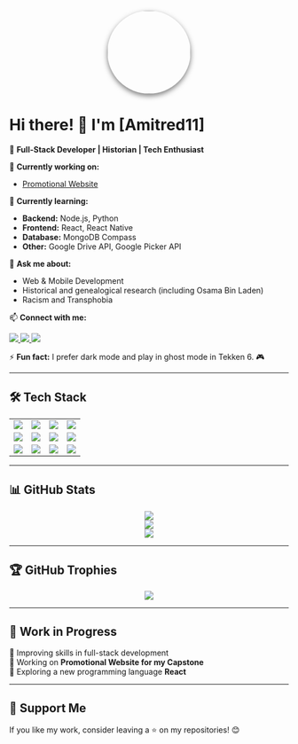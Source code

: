 <p align="center">
  <a href="https://github.com/Amitred11">
    <img src="https://github.com/Amitred11.png" width="150" height="150" style="
      border-radius: 50%;
      box-shadow: 0px 4px 10px rgba(0, 0, 0, 0.5);
      transition: transform 0.3s ease-in-out;
    " onmouseover="this.style.transform='scale(1.1)'" onmouseout="this.style.transform='scale(1)'" />
  </a>
</p>

# Hi there! 👋 I'm [Amitred11]  

🚀 **Full-Stack Developer | Historian | Tech Enthusiast**  

🔭 **Currently working on:**  
- [Promotional Website](https://github.com/Amitred11/PromotionalWebsite)  

🌱 **Currently learning:**  
- **Backend:** Node.js, Python  
- **Frontend:** React, React Native  
- **Database:** MongoDB Compass  
- **Other:** Google Drive API, Google Picker API  

💬 **Ask me about:**  
- Web & Mobile Development  
- Historical and genealogical research (including Osama Bin Laden)  
- Racism and Transphobia  

📫 **Connect with me:**  
<p align="left">
  <a href="https://www.linkedin.com/in/amadore-iii-leoncio-d-011841328/">
    <img src="https://img.shields.io/badge/LinkedIn-blue?logo=linkedin&style=for-the-badge" />
  </a>
  <a href="https://www.facebook.com/leoncio.amadoreiii/">
    <img src="https://img.shields.io/badge/Facebook-blue?logo=facebook&style=for-the-badge" />
  </a>
  <a href="https://github.com/Amitred11">
    <img src="https://img.shields.io/badge/GitHub-181717?logo=github&style=for-the-badge" />
  </a>
</p>

⚡ **Fun fact:** I prefer dark mode and play in ghost mode in Tekken 6. 🎮  

---

## 🛠 Tech Stack  
<table>
  <tr>
    <td><img src="https://img.shields.io/badge/-HTML5-E34F26?logo=html5&logoColor=white&style=for-the-badge" /></td>
    <td><img src="https://img.shields.io/badge/-CSS3-1572B6?logo=css3&logoColor=white&style=for-the-badge" /></td>
    <td><img src="https://img.shields.io/badge/-JavaScript-F7DF1E?logo=javascript&logoColor=black&style=for-the-badge" /></td>
    <td><img src="https://img.shields.io/badge/-PHP-777BB4?logo=php&logoColor=white&style=for-the-badge" /></td>
  </tr>
  <tr>
    <td><img src="https://img.shields.io/badge/-Node.js-339933?logo=node.js&logoColor=white&style=for-the-badge" /></td>
    <td><img src="https://img.shields.io/badge/-Python-3776AB?logo=python&logoColor=white&style=for-the-badge" /></td>
    <td><img src="https://img.shields.io/badge/-React-61DAFB?logo=react&logoColor=black&style=for-the-badge" /></td>
    <td><img src="https://img.shields.io/badge/-React%20Native-61DAFB?logo=react&logoColor=black&style=for-the-badge" /></td>
  </tr>
  <tr>
    <td><img src="https://img.shields.io/badge/-MongoDB-47A248?logo=mongodb&logoColor=white&style=for-the-badge" /></td>
    <td><img src="https://img.shields.io/badge/-MySQL-4479A1?logo=mysql&logoColor=white&style=for-the-badge" /></td>
    <td><img src="https://img.shields.io/badge/-Git-F05032?logo=git&logoColor=white&style=for-the-badge" /></td>
    <td><img src="https://img.shields.io/badge/-GitHub-181717?logo=github&logoColor=white&style=for-the-badge" /></td>
  </tr>
</table>

---

## 📊 GitHub Stats  
<p align="center">
  <img src="https://github-readme-stats.vercel.app/api?username=Amitred11&show_icons=true&theme=dark&hide_border=true" />
  <br />
  <img src="https://github-readme-stats.vercel.app/api/top-langs/?username=Amitred11&layout=compact&theme=dark&hide_border=true" />
  <br />
  <img src="https://streak-stats.demolab.com?user=Amitred11&theme=dark&hide_border=true&date_format=j%20M%5B%20Y%5D" />
</p>

---

## 🏆 GitHub Trophies  
<p align="center">
  <img src="https://github-profile-trophy.vercel.app/?username=Amitred11&theme=darkhub&column=7" />
</p>

---

## 🚀 Work in Progress  
🔹 Improving skills in full-stack development  
🔹 Working on **Promotional Website for my Capstone**  
🔹 Exploring a new programming language **React**

---

## 🤝 Support Me  
If you like my work, consider leaving a ⭐ on my repositories! 😊  
